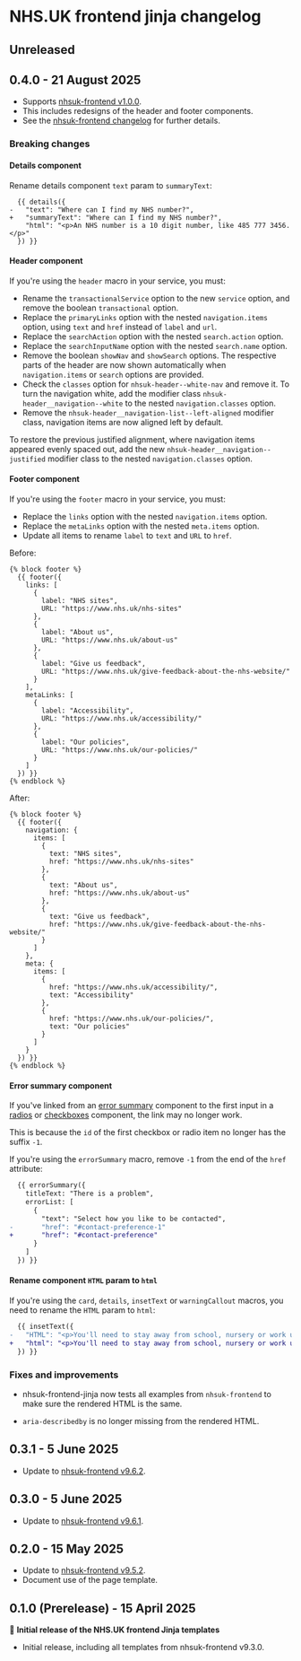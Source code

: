# NHS.UK frontend jinja changelog

## Unreleased

## 0.4.0 - 21 August 2025

- Supports [nhsuk-frontend v1.0.0](https://github.com/nhsuk/nhsuk-frontend/compare/v9.6.4...v10.0.0).
- This includes redesigns of the header and footer components.
- See the [nhsuk-frontend changelog](https://github.com/nhsuk/nhsuk-frontend/blob/main/CHANGELOG.md) for further details.

### Breaking changes

#### Details component

Rename details component `text` param to `summaryText`:

```
  {{ details({
-   "text": "Where can I find my NHS number?",
+   "summaryText": "Where can I find my NHS number?",
    "html": "<p>An NHS number is a 10 digit number, like 485 777 3456.</p>"
  }) }}
```

#### Header component

If you're using the `header` macro in your service, you must:

- Rename the `transactionalService` option to the new `service` option, and remove the boolean `transactional` option.
- Replace the `primaryLinks` option with the nested `navigation.items` option, using `text` and `href` instead of `label` and `url`.
- Replace the `searchAction` option with the nested `search.action` option.
- Replace the `searchInputName` option with the nested `search.name` option.
- Remove the boolean `showNav` and `showSearch` options. The respective parts of the header are now shown automatically when `navigation.items` or `search` options are provided.
- Check the `classes` option for `nhsuk-header--white-nav` and remove it. To turn the navigation white, add the modifier class `nhsuk-header__navigation--white` to the nested `navigation.classes` option.
- Remove the `nhsuk-header__navigation-list--left-aligned` modifier class, navigation items are now aligned left by default.

To restore the previous justified alignment, where navigation items appeared evenly spaced out, add the new `nhsuk-header__navigation--justified` modifier class to the nested `navigation.classes` option.

#### Footer component

If you're using the `footer` macro in your service, you must:

- Replace the `links` option with the nested `navigation.items` option.
- Replace the `metaLinks` option with the nested `meta.items` option.
- Update all items to rename `label` to `text` and `URL` to `href`.

Before:

```jinja
{% block footer %}
  {{ footer({
    links: [
      {
        label: "NHS sites",
        URL: "https://www.nhs.uk/nhs-sites"
      },
      {
        label: "About us",
        URL: "https://www.nhs.uk/about-us"
      },
      {
        label: "Give us feedback",
        URL: "https://www.nhs.uk/give-feedback-about-the-nhs-website/"
      }
    ],
    metaLinks: [
      {
        label: "Accessibility",
        URL: "https://www.nhs.uk/accessibility/"
      },
      {
        label: "Our policies",
        URL: "https://www.nhs.uk/our-policies/"
      }
    ]
  }) }}
{% endblock %}
```

After:

```jinja
{% block footer %}
  {{ footer({
    navigation: {
      items: [
        {
          text: "NHS sites",
          href: "https://www.nhs.uk/nhs-sites"
        },
        {
          text: "About us",
          href: "https://www.nhs.uk/about-us"
        },
        {
          text: "Give us feedback",
          href: "https://www.nhs.uk/give-feedback-about-the-nhs-website/"
        }
      ]
    },
    meta: {
      items: [
        {
          href: "https://www.nhs.uk/accessibility/",
          text: "Accessibility"
        },
        {
          href: "https://www.nhs.uk/our-policies/",
          text: "Our policies"
        }
      ]
    }
  }) }}
{% endblock %}
```

#### Error summary component

If you've linked from an [error summary](https://design-system.service.gov.uk/components/error-summary/) component to the first input in a [radios](https://design-system.service.gov.uk/components/radios/) or [checkboxes](https://design-system.service.gov.uk/components/checkboxes/) component, the link may no longer work.

This is because the `id` of the first checkbox or radio item no longer has the suffix `-1`.

If you're using the `errorSummary` macro, remove `-1` from the end of the `href` attribute:

```patch
  {{ errorSummary({
    titleText: "There is a problem",
    errorList: [
      {
        "text": "Select how you like to be contacted",
-       "href": "#contact-preference-1"
+       "href": "#contact-preference"
      }
    ]
  }) }}
```

#### Rename component `HTML` param to `html`

If you're using the `card`, `details`, `insetText` or `warningCallout` macros, you need to rename the `HTML` param to `html`:

```patch
  {{ insetText({
-   "HTML": "<p>You'll need to stay away from school, nursery or work until all the spots have crusted over. This is usually 5 days after the spots first appeared.</p>"
+   "html": "<p>You'll need to stay away from school, nursery or work until all the spots have crusted over. This is usually 5 days after the spots first appeared.</p>"
  }) }}
```

### Fixes and improvements

- nhsuk-frontend-jinja now tests all examples from `nhsuk-frontend` to make sure the rendered HTML is the same.

- `aria-describedby` is no longer missing from the rendered HTML.

## 0.3.1 - 5 June 2025

- Update to [nhsuk-frontend v9.6.2](https://github.com/nhsuk/nhsuk-frontend/blob/main/CHANGELOG.md#962---9-june-2025).

## 0.3.0 - 5 June 2025

- Update to [nhsuk-frontend v9.6.1](https://github.com/nhsuk/nhsuk-frontend/blob/main/CHANGELOG.md#961---22-may-2025).

## 0.2.0 - 15 May 2025

- Update to [nhsuk-frontend v9.5.2](https://github.com/nhsuk/nhsuk-frontend/blob/main/CHANGELOG.md#952---14-may-2025).
- Document use of the page template.

## 0.1.0 (Prerelease) - 15 April 2025

:tada: **Initial release of the NHS.UK frontend Jinja templates**

- Initial release, including all templates from nhsuk-frontend v9.3.0.

